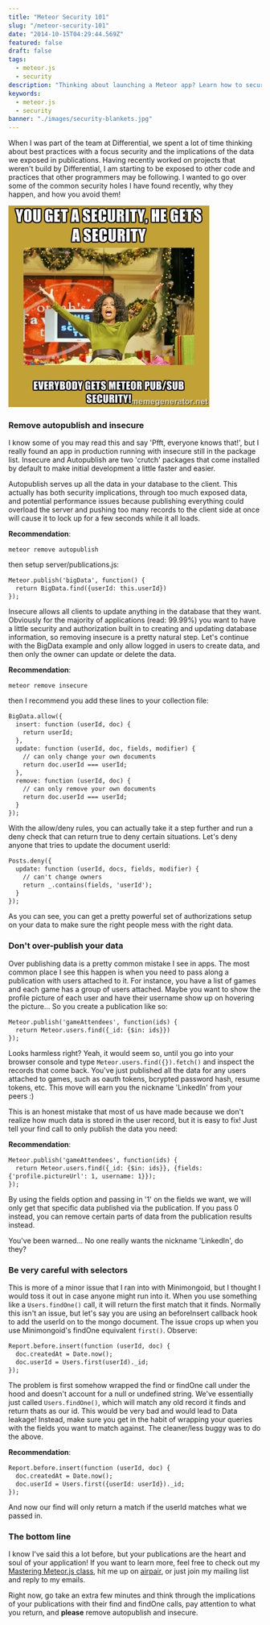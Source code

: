 ```yaml
---
title: "Meteor Security 101"
slug: "/meteor-security-101"
date: "2014-10-15T04:29:44.569Z"
featured: false
draft: false
tags:
  - meteor.js
  - security
description: "Thinking about launching a Meteor app? Learn how to secure it."
keywords:
  - meteor.js
  - security
banner: "./images/security-blankets.jpg"
---
```


When I was part of the team at Differential, we spent a lot of time thinking about best practices with a focus security and the implications of the data we exposed in publications. Having recently worked on projects that weren't build by Differential, I am starting to be exposed to other code and practices that other programmers may be following. I wanted to go over some of the common security holes I have found recently, why they happen, and how you avoid them!

![everyone-gets-security](./images/everyone-gets-security.jpg)

### Remove autopublish and insecure

I know some of you may read this and say 'Pfft, everyone knows that!', but I really found an app in production running with insecure still in the package list. Insecure and Autopublish are two 'crutch' packages that come installed by default to make initial development a little faster and easier. 

Autopublish serves up all the data in your database to the client. This actually has both security implications, through too much exposed data, and potential performance issues because publishing everything could overload the server and pushing too many records to the client side at once will cause it to lock up for a few seconds while it all loads. 

**Recommendation**:

```
meteor remove autopublish
```

then setup server/publications.js:

```
Meteor.publish('bigData', function() {
  return BigData.find({userId: this.userId})
});
```

Insecure allows all clients to update anything in the database that they want. Obviously for the majority of applications (read: 99.99%) you want to have a little security and authorization built in to creating and updating database information, so removing insecure is a pretty natural step. Let's continue with the BigData example and only allow logged in users to create data, and then only the owner can update or delete the data.

**Recommendation**:

```
meteor remove insecure
```

then I recommend you add these lines to your collection file:

```
BigData.allow({
  insert: function (userId, doc) {
    return userId;
  },
  update: function (userId, doc, fields, modifier) {
    // can only change your own documents
    return doc.userId === userId;
  },
  remove: function (userId, doc) {
    // can only remove your own documents
    return doc.userId === userId;
  }
});
```

With the allow/deny rules, you can actually take it a step further and run a deny check that can return true to deny certain situations. Let's deny anyone that tries to update the document userId:

```
Posts.deny({
  update: function (userId, docs, fields, modifier) {
    // can't change owners
    return _.contains(fields, 'userId');
  }
});
```

As you can see, you can get a pretty powerful set of authorizations setup on your data to make sure the right people mess with the right data.

### Don't over-publish your data

Over publishing data is a pretty common mistake I see in apps. The most common place I see this happen is when you need to pass along a publication with users attached to it. For instance, you have a list of games and each game has a group of users attached. Maybe you want to show the profile picture of each user and have their username show up on hovering the picture... So you create a publication like so:

```
Meteor.publish('gameAttendees', function(ids) {
  return Meteor.users.find({_id: {$in: ids}})
});
```

Looks harmless right? Yeah, it would seem so, until you go into your browser console and type `Meteor.users.find({}).fetch()` and inspect the records that come back. You've just published all the data for any users attached to games, such as oauth tokens, bcrypted password hash, resume tokens, etc. This move will earn you the nickname 'LinkedIn' from your peers :)

This is an honest mistake that most of us have made because we don't realize how much data is stored in the user record, but it is easy to fix! Just tell your find call to only publish the data you need:

**Recommendation**:

```
Meteor.publish('gameAttendees', function(ids) {
  return Meteor.users.find({_id: {$in: ids}}, {fields: {'profile.pictureUrl': 1, username: 1}});
});
```

By using the fields option and passing in '1' on the fields we want, we will only get that specific data published via the publication. If you pass 0 instead, you can remove certain parts of data from the publication results instead.

You've been warned... No one really wants the nickname 'LinkedIn', do they?

### Be very careful with selectors

This is more of a minor issue that I ran into with Minimongoid, but I thought I would toss it out in case anyone might run into it. When you use something like a `Users.findOne()` call, it will return the first match that it finds. Normally this isn't an issue, but let's say you are using an beforeInsert callback hook to add the userId on to the mongo document. The issue crops up when you use Minimongoid's findOne equivalent `first()`. Observe:

```
Report.before.insert(function (userId, doc) {
  doc.createdAt = Date.now();
  doc.userId = Users.first(userId)._id;
});
```

The problem is first somehow wrapped the find or findOne call under the hood and doesn't account for a null or undefined string. We've essentially just called `Users.findOne()`, which will match any old record it finds and return thats as our id. This would be very bad and would lead to Data leakage! Instead, make sure you get in the habit of wrapping your queries with the fields you want to match against. The cleaner/less buggy was to do the above.

**Recommendation**:

```
Report.before.insert(function (userId, doc) {
  doc.createdAt = Date.now();
  doc.userId = Users.first({userId: userId})._id;
});
```

And now our find will only return a match if the userId matches what we passed in.

### The bottom line

I know I've said this a lot before, but your publications are the heart and soul of your application! If you want to learn more, feel free to check out my [Mastering Meteor.js class](http://meteorjs.club/learn), hit me up on [airpair](http://airpair.me/joshowens), or just join my mailing list and reply to my emails.

Right now, go take an extra few minutes and think through the implications of your publications with their find and findOne calls, pay attention to what you return, and **please** remove autopublish and insecure.



